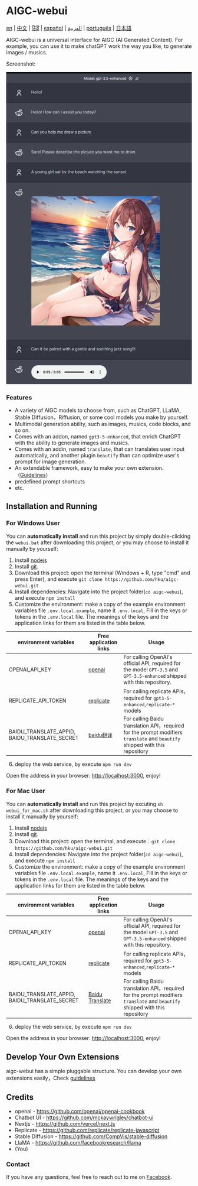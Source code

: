 # AIGC-webui

[en](./README.md) | [中文](./docs/README_cn.md) | [हिंदी](./docs/README_in.md) | [español](./docs/README_es.md) | [العربية](./docs/README_ar.md) | [português](./docs/README_po.md) | [日本語](./docs/README_jp.md)

AIGC-webui is a universal interface for AIGC (AI Generated Content). For example, you can use it to make chatGPT work the way you like, to generate images / musics.

Screenshot:

![screenshot](./docs/images/screenshoot.jpg)

### Features
 
- A variety of AIGC models to choose from, such as ChatGPT, LLaMA, Stable Diffusion，Riffusion, or some cool models you make by yourself.
- Multimodal generation ability, such as images, musics, code blocks, and so on.
- Comes with an addon, named `gpt3-5-enhanced`, that enrich ChatGPT with the ability to generate images and musics.
- Comes with an addin, named `translate`, that can translates user input automatically, and another plugin `beautify` than can optimize user's prompt for image generation.
- An extendable framework, easy to make your own extension. （[Guidelines](docs/Contributing.md)）
- predefined prompt shortcuts
- etc.

## Installation and Running

### For Windows User

You can **automatically install** and run this project  by simply double-clicking the `webui.bat` after downloading this project, or you may choose to install it manually by yourself:

1. Install [nodejs](https://nodejs.org) 
2. Install [git](https://git-scm.com/download/win).
3. Download this project: open the terminal (Windows + R, type "cmd" and press Enter), and execute `git clone https://github.com/hku/aigc-webui.git`
4. Install dependencies: Navigate into the project folder(`cd aigc-webui`), and execute `npm install`
5. Customize the environment:  make a copy of the example environment variables file `.env.local.example`, name it `.env.local`, Fill in the keys or tokens in the `.env.local` file. The meanings of the keys and the application links for them  are listed in the table below.

| environment variables         |  Free application links                | Usage                                            |
| --------------------- | ------------------------------ | ------------------------------------------------------- |
| OPENAI_API_KEY        |   <a href="https://platform.openai.com/account/api-keys" target="_blank">openai</a>    |For calling OpenAI's official API, required for the model `GPT-3.5` and `GPT-3.5-enhanced` shipped with this repository. |
| REPLICATE_API_TOKEN    | <a href="https://replicate.com" target="_blank">replicate</a>  | For calling replicate APIs，required for  `gpt3-5-enhanced`,`replicate-*` models |
| BAIDU_TRANSLATE_APPID, BAIDU_TRANSLATE_SECRET  | <a href="https://replicate.com" target="_blank">baidu翻译</a>  | For calling Baidu translation API，required for the prompt modifiers `translate` and `beautify` shipped with this repository           |


6. deploy the web service, by execute `npm run dev`

Open the address in your browser: [http://localhost:3000](http://localhost:3000), enjoy!

### For Mac User

You can **automatically install** and run this project by excuting `sh webui_for_mac.sh`  after downloading this project, or you may choose to install it manually by yourself:


1. Install [nodejs](https://nodejs.org) 
2. Install [git](https://git-scm.com/book/en/v2/Getting-Started-Installing-Git).
3. Download this project: open the terminal, and execute：`git clone https://github.com/hku/aigc-webui.git`
4. Install dependencies: Navigate into the project folder(`cd aigc-webui`), and execute `npm install`
5. Customize the environment:  make a copy of the example environment variables file `.env.local.example`, name it `.env.local`, Fill in the keys or tokens in the `.env.local` file. The meanings of the keys and the application links for them  are listed in the table below.

| environment variables         |  Free application links                | Usage                                            |
| --------------------- | ------------------------------ | ------------------------------------------------------- |
| OPENAI_API_KEY        |   [openai](https://platform.openai.com/account/api-keys)     |For calling OpenAI's official API, required for the model `GPT-3.5` and `GPT-3.5-enhanced` shipped with this repository. |
| REPLICATE_API_TOKEN    | [replicate](https://replicate.com)       | For calling replicate APIs，required for  `gpt3-5-enhanced`,`replicate-*` models |
| BAIDU_TRANSLATE_APPID, BAIDU_TRANSLATE_SECRET  | [Baidu Translate](http://api.fanyi.baidu.com/product/11)  | For calling Baidu translation API，required for the prompt modifiers `translate` and `beautify` shipped with this repository           |


6. deploy the web service, by execute `npm run dev`

Open the address in your browser: [http://localhost:3000](http://localhost:3000), enjoy!


## Develop Your Own Extensions

aigc-webui has a simple pluggable structure. You can develop your own extensions easily，Check [guidelines](docs/Contributing.md)


## Credits
- openai - https://github.com/openai/openai-cookbook
- Chatbot UI - https://github.com/mckaywrigley/chatbot-ui
- Nextjs - https://github.com/vercel/next.js
- Replicate - https://github.com/replicate/replicate-javascript
- Stable Diffusion - https://github.com/CompVis/stable-diffusion
- LlaMA - https://github.com/facebookresearch/llama
- (You)

### Contact

If you have any questions, feel free to reach out to me on [Facebook](https://www.facebook.com/kun.huang.750).
